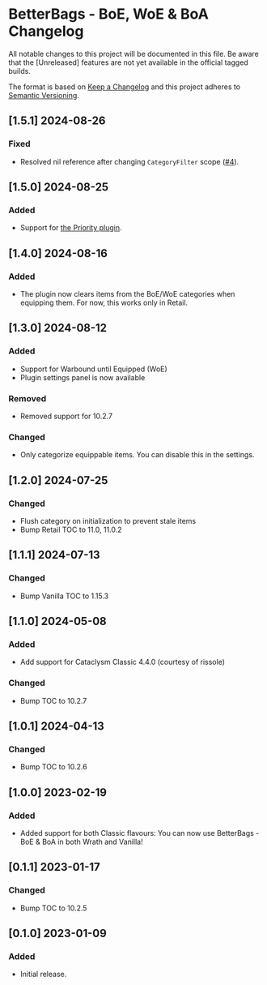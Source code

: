 # BetterBags - BoE, WoE & BoA Changelog
All notable changes to this project will be documented in this file. Be aware that the [Unreleased] features are not yet available in the official tagged builds.

The format is based on [Keep a Changelog](http://keepachangelog.com/) and this project adheres to [Semantic Versioning](http://semver.org/).

## [1.5.1] 2024-08-26
### Fixed
- Resolved nil reference after changing `CategoryFilter` scope ([#4](https://github.com/AvyAddons/BetterBags_Bound/issues/4)).

## [1.5.0] 2024-08-25
### Added
- Support for [the Priority plugin](https://www.curseforge.com/wow/addons/betterbags-priority).

## [1.4.0] 2024-08-16
### Added
- The plugin now clears items from the BoE/WoE categories when equipping them. For now, this works only in Retail.

## [1.3.0] 2024-08-12
### Added
- Support for Warbound until Equipped (WoE)
- Plugin settings panel is now available

### Removed
- Removed support for 10.2.7

### Changed
- Only categorize equippable items. You can disable this in the settings.

## [1.2.0] 2024-07-25
### Changed
- Flush category on initialization to prevent stale items
- Bump Retail TOC to 11.0, 11.0.2

## [1.1.1] 2024-07-13
### Changed
- Bump Vanilla TOC to 1.15.3

## [1.1.0] 2024-05-08
### Added
- Add support for Cataclysm Classic 4.4.0 (courtesy of rissole)

### Changed
- Bump TOC to 10.2.7

## [1.0.1] 2024-04-13
### Changed
- Bump TOC to 10.2.6

## [1.0.0] 2023-02-19
### Added
- Added support for both Classic flavours:
  You can now use BetterBags - BoE & BoA in both Wrath and Vanilla!

## [0.1.1] 2023-01-17
### Changed
- Bump TOC to 10.2.5

## [0.1.0] 2023-01-09
### Added
- Initial release.
